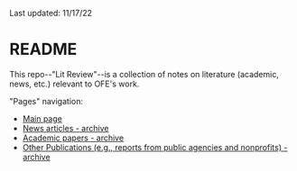 Last updated: 11/17/22    

# README

This repo--"Lit Review"--is a collection of notes on literature (academic, news, etc.) relevant to OFE's work.

"Pages" navigation:

* [Main page](./index.md)   
* [News articles - archive](./archive.md)                                                
* [Academic papers - archive](./archive.md)                                            
* [Other Publications (e.g., reports from public agencies and nonprofits) - archive](./archive.md)    
